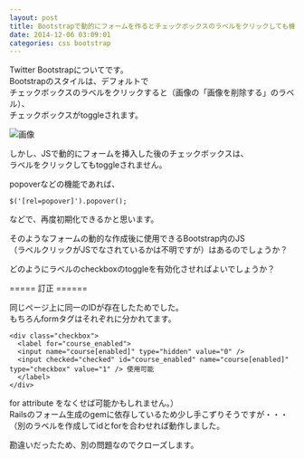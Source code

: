 ```yaml
---
layout: post
title: Bootstrapで動的にフォームを作るとチェックボックスのラベルをクリックしても機能しない
date: 2014-12-06 03:09:01
categories: css bootstrap
---
```

<p>Twitter Bootstrapについてです。<br>
Bootstrapのスタイルは、デフォルトで<br>
チェックボックスのラベルをクリックすると（画像の「画像を削除する」のラベル）、<br>
チェックボックスがtoggleされます。</p>

<p><img src="https://i.stack.imgur.com/KtASg.png" alt="画像"></p>

<p>しかし、JSで動的にフォームを挿入した後のチェックボックスは、<br>
ラベルをクリックしてもtoggleされません。</p>

<p>popoverなどの機能であれば、</p>

<pre><code>$('[rel=popover]').popover();
</code></pre>

<p>などで、再度初期化できるかと思います。</p>

<p>そのようなフォームの動的な作成後に使用できるBootstrap内のJS<br>
（ラベルクリックがJSでなされているかは不明ですが）はあるのでしょうか？</p>

<p>どのようにラベルのcheckboxのtoggleを有効化させればよいでしょうか？</p>

<p>===== 訂正 ======</p>

<p>同じページ上に同一のIDが存在したためでした。<br>
もちろんformタグはそれぞれに分かれてます。</p>

<pre><code>&lt;div class="checkbox"&gt;
  &lt;label for="course_enabled"&gt;
  &lt;input name="course[enabled]" type="hidden" value="0" /&gt;
  &lt;input checked="checked" id="course_enabled" name="course[enabled]" type="checkbox" value="1" /&gt; 使用可能
  &lt;/label&gt;
&lt;/div&gt;
</code></pre>

<p>for attribute をなくせば可能かもしれません。）<br>
Railsのフォーム生成のgemに依存しているため少し手こずりそうですが・・・<br>
（別のラベルを作成してidとforを合わせれば動作しました。</p>

<p>勘違いだったため、別の問題なのでクローズします。</p>
